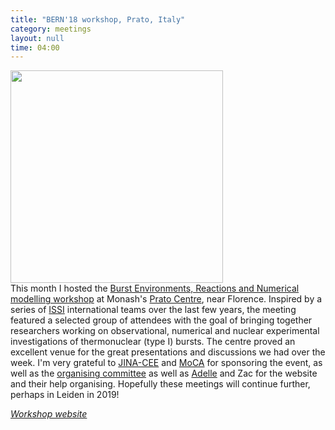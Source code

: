 ```yaml
---
title: "BERN'18 workshop, Prato, Italy"
category: meetings
layout: null
time: 04:00
---
```

<!-- converted from blosxom format post using convert.pl dkg 22.1.2022 -->
<img src="https://burst.sci.monash.edu/bern18/photos/DSC_0292.jpg" width="340"><br>
This month I hosted the 
<a href="https://burst.sci.monash.edu/bern18">Burst Environments, Reactions and Numerical modelling workshop</a> at Monash's <a href="http://monash.it">Prato Centre</a>, near Florence.
Inspired by a series of <a href="http://www.issibern.ch">ISSI</a> international teams over the last few years, the meeting featured a selected group of attendees with the goal of bringing together researchers working on observational, numerical and nuclear experimental investigations of thermonuclear (type I) bursts.
The centre proved an excellent venue for the great presentations and discussions we had over the week. I'm very grateful to 
<a href="https://www.jinaweb.org">JINA-CEE</a> and
<a href="http://www.monash.edu/moca">MoCA</a> for sponsoring the event,
as well as the <a href="https://burst.sci.monash.edu/bern18/contact.html">organising committee</a> as well as <a href="https://twitter.com/astro_del?lang=en">Adelle</a> and Zac for the website and their help organising.
Hopefully these meetings will continue further, perhaps in Leiden in 2019!
</p>
<p><em><a href="https://burst.sci.monash.edu/bern18">Workshop website</a> </em></p>
